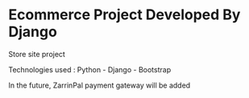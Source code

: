# Ecommerce Project Developed By Django

Store site project

Technologies used : Python - Django - Bootstrap

In the future, ZarrinPal payment gateway will be added
